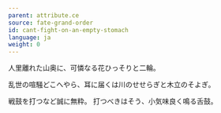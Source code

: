 ```yaml
---
parent: attribute.ce
source: fate-grand-order
id: cant-fight-on-an-empty-stomach
language: ja
weight: 0
---
```


人里離れた山奥に、可憐なる花ひっそりと二輪。

乱世の喧騒どこへやら、耳に届くは川のせせらぎと木立のそよぎ。

戦鼓を打つなど誠に無粋。
打つべきはそう、小気味良く鳴る舌鼓。
